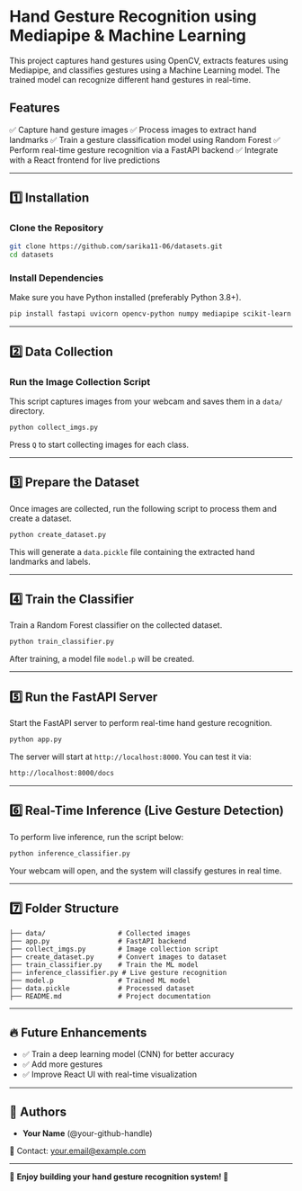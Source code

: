 # Hand Gesture Recognition using Mediapipe & Machine Learning

This project captures hand gestures using OpenCV, extracts features using Mediapipe, and classifies gestures using a Machine Learning model. The trained model can recognize different hand gestures in real-time.

## Features
✅ Capture hand gesture images
✅ Process images to extract hand landmarks
✅ Train a gesture classification model using Random Forest
✅ Perform real-time gesture recognition via a FastAPI backend
✅ Integrate with a React frontend for live predictions

---

## 1️⃣ Installation
### **Clone the Repository**
```bash
git clone https://github.com/sarika11-06/datasets.git
cd datasets
```

### **Install Dependencies**
Make sure you have Python installed (preferably Python 3.8+).
```bash
pip install fastapi uvicorn opencv-python numpy mediapipe scikit-learn pillow
```

---

## 2️⃣ Data Collection
### **Run the Image Collection Script**
This script captures images from your webcam and saves them in a `data/` directory.
```bash
python collect_imgs.py
```
Press `Q` to start collecting images for each class.

---

## 3️⃣ Prepare the Dataset
Once images are collected, run the following script to process them and create a dataset.
```bash
python create_dataset.py
```
This will generate a `data.pickle` file containing the extracted hand landmarks and labels.

---

## 4️⃣ Train the Classifier
Train a Random Forest classifier on the collected dataset.
```bash
python train_classifier.py
```
After training, a model file `model.p` will be created.

---

## 5️⃣ Run the FastAPI Server
Start the FastAPI server to perform real-time hand gesture recognition.
```bash
python app.py
```
The server will start at `http://localhost:8000`. You can test it via:
```bash
http://localhost:8000/docs
```

---

## 6️⃣ Real-Time Inference (Live Gesture Detection)
To perform live inference, run the script below:
```bash
python inference_classifier.py
```
Your webcam will open, and the system will classify gestures in real time.

---

## 7️⃣ Folder Structure
```
├── data/                  # Collected images
├── app.py                 # FastAPI backend
├── collect_imgs.py        # Image collection script
├── create_dataset.py      # Convert images to dataset
├── train_classifier.py    # Train the ML model
├── inference_classifier.py # Live gesture recognition
├── model.p                # Trained ML model
├── data.pickle            # Processed dataset
├── README.md              # Project documentation
```

---

## 🔥 Future Enhancements
- ✅ Train a deep learning model (CNN) for better accuracy
- ✅ Add more gestures
- ✅ Improve React UI with real-time visualization

---

## 📌 Authors
- **Your Name** (@your-github-handle)

📧 Contact: your.email@example.com

---

🎉 **Enjoy building your hand gesture recognition system! 🚀**

